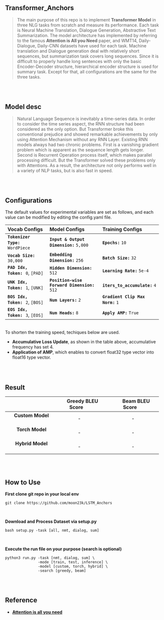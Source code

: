 ## Transformer_Anchors

> The main purpose of this repo is to implement **Transformer Model** in three NLG tasks from scratch and measure its performance. 
Each task is Neural Machine Translation, Dialogue Generation, Abstractive Text Summarization. The model architecture has implemented by referring to the famous **Attention is All you Need** paper, and WMT14, Daily-Dialogue, Daily-CNN datasets have used for each task.
Machine translation and Dialogue generation deal with relatively short sequences, but summarization task covers long sequences. Since it is difficult to properly handle long sentences with only the basic Encoder-Decoder structure, hierarchical encoder structure is used for summary task.
Except for that, all configurations are the same for the three tasks.

<br><br>

## Model desc

> Natural Language Sequence is inevitably a time-series data. In order to consider the time series aspect, the RNN structure had been considered as the only option. But Transformer broke this conventional prejudice and showed remarkable achievements by only using Attention Mechanism without any RNN Layer. Existing RNN models always had two chronic problems. First is a vanishing gradient problem which is apparent as the sequence length gets longer. Second is Recurrent Operation process itself, which makes parallel processing difficult. But the Transformer solved these problems only with Attentions. As a result, the architecture not only performs well in a variety of NLP tasks, but is also fast in speed.


<br><br>

## Configurations
The default values for experimental variables are set as follows, and each value can be modified by editing the config.yaml file. <br>

| **Vocab Configs**                           | **Model Configs**                            | **Training Configs**              |
| :---                                        | :---                                         | :---                              |
| **`Tokenizer Type:`** &hairsp; `WordPiece`  | **`Input & Output Dimension:`** `5,000`      | **`Epochs:`** `10`                |
| **`Vocab Size:`** &hairsp; `30,000`         | **`Embedding Dimension:`** `256`             | **`Batch Size:`** `32`            |
| **`PAD Idx, Token:`** &hairsp; `0`, `[PAD]` | **`Hidden Dimension:`** `512`                | **`Learning Rate:`** `5e-4`       |
| **`UNK Idx, Token:`** &hairsp; `1`, `[UNK]` | **`Position-wise Forward Dimension:`** `512` | **`iters_to_accumulate:`** `4`    |
| **`BOS Idx, Token:`** &hairsp; `2`, `[BOS]` | **`Num Layers:`** `2`                        | **`Gradient Clip Max Norm:`** `1` |
| **`EOS Idx, Token:`** &hairsp; `3`, `[EOS]` | **`Num Heads:`** `8`                         | **`Apply AMP:`** `True`           |

<br>To shorten the training speed, techiques below are used. <br> 
* **Accumulative Loss Update**, as shown in the table above, accumulative frequency has set 4. <br>
* **Application of AMP**, which enables to convert float32 type vector into float16 type vector.

<br><br>

## Result
|       | &emsp; Greedy BLEU Score &emsp; | &emsp; Beam BLEU Score &emsp; |
| :---: | :---: | :---: |
| &emsp; **Custom Model** &emsp; | - | - |
| &emsp; **Torch Model** &emsp;  | - | - |
| &emsp; **Hybrid Model** &emsp; | - | - |

<br><br>

## How to Use
**First clone git repo in your local env**
```
git clone https://github.com/moon23k/LSTM_Anchors
```

<br>

**Download and Process Dataset via setup.py**
```
bash setup.py -task [all, nmt, dialog, sum]
```

<br>

**Execute the run file on your purpose (search is optional)**
```
python3 run.py -task [nmt, dialog, sum] \
               -mode [train, test, inference] \
               -model [custom, torch, hybrid] \
               -search [greedy, beam]
```


<br><br>

## Reference
* [**Attention is all you need**](https://arxiv.org/abs/1706.03762)

<br>
